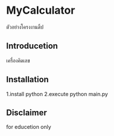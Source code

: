 # MyCalculator
ตัวอย่างโครงงานดิ้ป
## Introducetion
เครื่องคิดเลข
## Installation
1.install python
2.execute python main.py
## Disclaimer
for educetion only